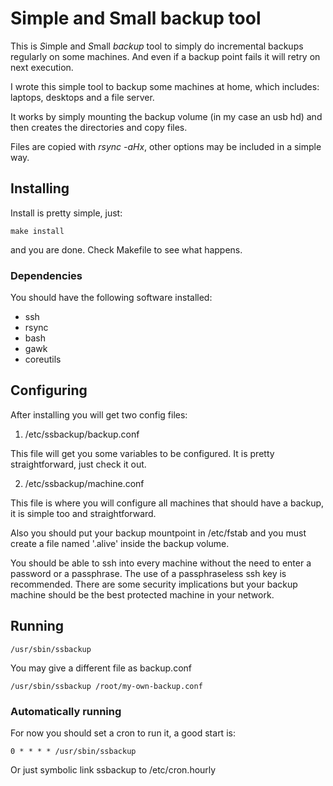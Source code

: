 # Simple and Small backup tool

This is *S*imple and *S*mall *backup* tool to simply do incremental backups
regularly on some machines. And even if a backup point fails it will retry
on next execution.

I wrote this simple tool to backup some machines at home, which includes:
laptops, desktops and a file server.

It works by simply mounting the backup volume (in my case an usb hd) and
then creates the directories and copy files.

Files are copied with _rsync -aHx_, other options may be included in a
simple way.

## Installing

Install is pretty simple, just:
```
make install
```

and you are done. Check Makefile to see what happens.

### Dependencies

You should have the following software installed:
 - ssh
 - rsync
 - bash
 - gawk
 - coreutils

## Configuring

After installing you will get two config files:

1. /etc/ssbackup/backup.conf

This file will get you some variables to be configured. It is pretty
straightforward, just check it out.

2. /etc/ssbackup/machine.conf

This file is where you will configure all machines that should have a
backup, it is simple too and straightforward.

Also you should put your backup mountpoint in /etc/fstab and you must create
a file named '.alive' inside the backup volume.

You should be able to ssh into every machine without the need to enter a
password or a passphrase. The use of a passphraseless ssh key is
recommended. There are some security implications but your backup machine
should be the best protected machine in your network.

## Running

```
/usr/sbin/ssbackup
```

You may give a different file as backup.conf
```
/usr/sbin/ssbackup /root/my-own-backup.conf
```

### Automatically running

For now you should set a cron to run it, a good start is:
```
0 * * * * /usr/sbin/ssbackup

```

Or just symbolic link ssbackup to /etc/cron.hourly
